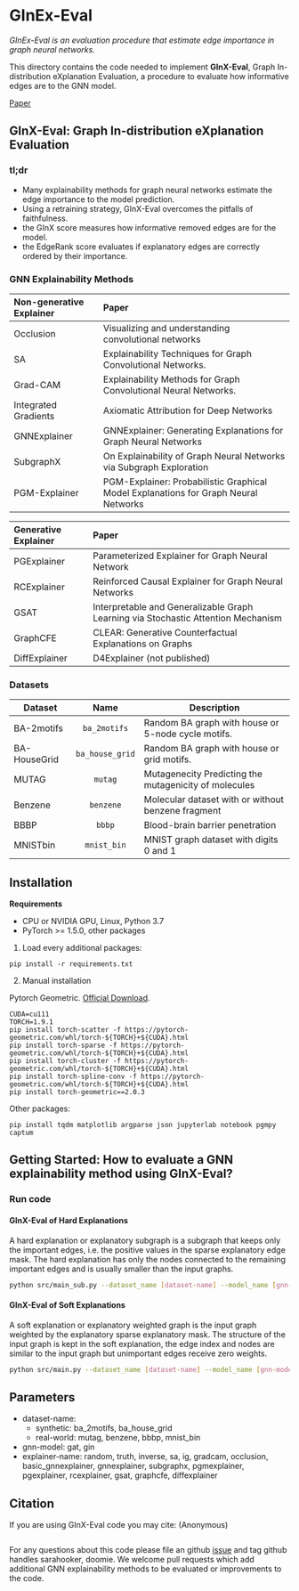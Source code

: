 # GInEx-Eval

*GInEx-Eval is an evaluation procedure that estimate edge importance in graph neural networks.*

This directory contains the code needed to implement **GInX-Eval**, Graph In-distribution eXplanation Evaluation, a procedure to evaluate how informative edges are to the GNN model.

[Paper]()

## GInX-Eval: Graph In-distribution eXplanation Evaluation

### tl;dr

- Many explainability methods for graph neural networks estimate the edge importance to the model prediction.
- Using a retraining strategy, GInX-Eval overcomes the pitfalls of faithfulness.
- the GInX score measures how informative removed edges are for the model.
- the EdgeRank score evaluates if explanatory edges are correctly ordered by their importance.

### GNN Explainability Methods


| Non-generative Explainer | Paper                                                                               |
| :----------------------- | :---------------------------------------------------------------------------------- |
| Occlusion                | Visualizing and understanding convolutional networks                                |
| SA                       | Explainability Techniques for Graph Convolutional Networks.                         |
| Grad-CAM                 | Explainability Methods for Graph Convolutional Neural Networks.                     |
| Integrated Gradients     | Axiomatic Attribution for Deep Networks                                             |
| GNNExplainer             | GNNExplainer: Generating Explanations for Graph Neural Networks                     |
| SubgraphX                | On Explainability of Graph Neural Networks via Subgraph Exploration                 |
| PGM-Explainer            | PGM-Explainer: Probabilistic Graphical Model Explanations for Graph Neural Networks |

| Generative Explainer | Paper                                                                             |
| :------------------- | :-------------------------------------------------------------------------------- |
| PGExplainer          | Parameterized Explainer for Graph Neural Network                                  |
| RCExplainer          | Reinforced Causal Explainer for Graph Neural Networks                             |
| GSAT                 | Interpretable and Generalizable Graph Learning via Stochastic Attention Mechanism |
| GraphCFE             | CLEAR: Generative Counterfactual Explanations on Graphs                           |
| DiffExplainer        | D4Explainer (not published)                                                       |

### Datasets

| Dataset        |       Name       | Description                                           |
| -------------- | :--------------: | ----------------------------------------------------- |
| BA-2motifs     |   `ba_2motifs`   | Random BA graph with house or 5-node cycle motifs.    |
| BA-HouseGrid   | `ba_house_grid`  | Random BA graph with house or grid motifs.            |
| MUTAG          |     `mutag`      | Mutagenecity Predicting the mutagenicity of molecules |
| Benzene        |     `benzene`    | Molecular dataset with or without benzene fragment    |
| BBBP           |      `bbbp`      | Blood-brain barrier penetration                       |
| MNISTbin       |     `mnist_bin`  | MNIST graph dataset with digits 0 and 1               |


## Installation

**Requirements**

- CPU or NVIDIA GPU, Linux, Python 3.7
- PyTorch >= 1.5.0, other packages

1. Load every additional packages:

```
pip install -r requirements.txt
```

2. Manual installation

Pytorch Geometric. [Official Download](https://pytorch-geometric.readthedocs.io/en/latest/notes/installation.html).

```
CUDA=cu111
TORCH=1.9.1
pip install torch-scatter -f https://pytorch-geometric.com/whl/torch-${TORCH}+${CUDA}.html
pip install torch-sparse -f https://pytorch-geometric.com/whl/torch-${TORCH}+${CUDA}.html
pip install torch-cluster -f https://pytorch-geometric.com/whl/torch-${TORCH}+${CUDA}.html
pip install torch-spline-conv -f https://pytorch-geometric.com/whl/torch-${TORCH}+${CUDA}.html
pip install torch-geometric==2.0.3
```

Other packages:

```
pip install tqdm matplotlib argparse json jupyterlab notebook pgmpy captum
```

## Getting Started: How to evaluate a GNN explainability method using GInX-Eval?

### Run code

#### GInX-Eval of Hard Explanations

A hard explanation or explanatory subgraph is a subgraph that keeps only the important edges, i.e. the positive values in the sparse explanatory edge mask. 
The hard explanation has only the nodes connected to the remaining important edges and is usually smaller than the input graphs.

```bash
python src/main_sub.py --dataset_name [dataset-name] --model_name [gnn-model] --explainer_name [explainer-name]
```

#### GInX-Eval of Soft Explanations

A soft explanation or explanatory weighted graph is the input graph weighted by the explanatory sparse explanatory mask. 
The structure of the input graph is kept in the soft explanation, the edge index and nodes are similar to the input graph but unimportant edges receive zero weights. 


```bash
python src/main.py --dataset_name [dataset-name] --model_name [gnn-model] --explainer_name [explainer-name]
```

## Parameters

- dataset-name:
  - synthetic: ba_2motifs, ba_house_grid
  - real-world: mutag, benzene, bbbp, mnist_bin
- gnn-model: gat, gin
- explainer-name: random, truth, inverse, sa, ig, gradcam, occlusion, basic_gnnexplainer, gnnexplainer, subgraphx, pgmexplainer, pgexplainer, rcexplainer, gsat, graphcfe, diffexplainer


## Citation
If you are using GInX-Eval code you may cite: (Anonymous)
```
```
For any questions about this code please file an github [issue](https://github.com/) and tag github handles sarahooker, doomie. We welcome pull requests which add additional GNN explainability methods to be evaluated or improvements to the code.
